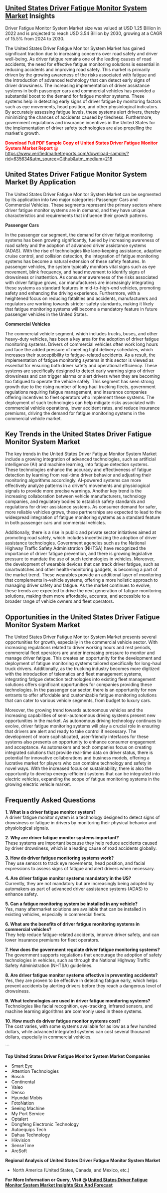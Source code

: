 <h2><a href="https://www.verifiedmarketreports.com/download-sample/?rid=635634&amp;utm_source=Github&amp;utm_medium=218" target="_blank">United States Driver Fatigue Monitor System Market</a> Insights</h2><p>Driver Fatigue Monitor System Market size was valued at USD 1.25 Billion in 2022 and is projected to reach USD 3.54 Billion by 2030, growing at a CAGR of 15.5% from 2024 to 2030.</p><p> <p>The United States Driver Fatigue Monitor System Market has gained significant traction due to increasing concerns over road safety and driver well-being. As driver fatigue remains one of the leading causes of road accidents, the need for effective fatigue monitoring solutions is essential in reducing accidents and improving road safety. This market is primarily driven by the growing awareness of the risks associated with fatigue and the introduction of advanced technology that can detect early signs of driver drowsiness. The increasing implementation of driver assistance systems in both passenger cars and commercial vehicles has provided a substantial boost to the demand for fatigue monitor systems. These systems help in detecting early signs of driver fatigue by monitoring factors such as eye movements, head position, and other physiological indicators. By accurately assessing fatigue levels, these systems alert drivers, thereby minimizing the chances of accidents caused by tiredness. Furthermore, government regulations and insurance incentives in the United States for the implementation of driver safety technologies are also propelling the market's growth. <p><span class=""><span style="color: #ff0000;"><strong>Download Full PDF Sample Copy of United States Driver Fatigue Monitor System Market Report</strong> @ </span><a href="https://www.verifiedmarketreports.com/download-sample/?rid=635634&amp;utm_source=Github&amp;utm_medium=218" target="_blank">https://www.verifiedmarketreports.com/download-sample/?rid=635634&amp;utm_source=Github&amp;utm_medium=218</a></span></p> </p> <h2>United States Driver Fatigue Monitor System Market By Application</h2> <p>The United States Driver Fatigue Monitor System Market can be segmented by its application into two major categories: Passenger Cars and Commercial Vehicles. These segments represent the primary sectors where driver fatigue monitor systems are in demand, and they have unique characteristics and requirements that influence their growth patterns.</p> <p><strong>Passenger Cars</strong></p> <p>In the passenger car segment, the demand for driver fatigue monitoring systems has been growing significantly, fueled by increasing awareness of road safety and the adoption of advanced driver assistance systems (ADAS). With the rise of technologies like lane-keeping assistance, adaptive cruise control, and collision detection, the integration of fatigue monitoring systems has become a natural extension of these safety features. In passenger vehicles, the system typically monitors vital signs such as eye movement, blink frequency, and head movement to identify signs of drowsiness or inattention. As consumer awareness of the risks associated with driver fatigue grows, car manufacturers are increasingly integrating these systems as standard features in mid-to-high-end vehicles, promoting safety and enhancing the driving experience. Furthermore, with a heightened focus on reducing fatalities and accidents, manufacturers and regulators are working towards stricter safety standards, making it likely that fatigue monitoring systems will become a mandatory feature in future passenger vehicles in the United States.</p> <p><strong>Commercial Vehicles</strong></p> <p>The commercial vehicle segment, which includes trucks, buses, and other heavy-duty vehicles, has been a key area for the adoption of driver fatigue monitoring systems. Drivers of commercial vehicles often work long hours and face the added pressure of meeting tight delivery schedules, which increases their susceptibility to fatigue-related accidents. As a result, the implementation of fatigue monitoring systems in this sector is viewed as essential for ensuring both driver safety and operational efficiency. These systems are specifically designed to detect early warning signs of driver drowsiness and can trigger alarms or alert drivers when they are becoming too fatigued to operate the vehicle safely. This segment has seen strong growth due to the rising number of long-haul trucking fleets, government regulations requiring fatigue management, and insurance companies offering incentives to fleet operators who implement these systems. The deployment of such technologies can help mitigate risks associated with commercial vehicle operations, lower accident rates, and reduce insurance premiums, driving the demand for fatigue monitoring systems in the commercial vehicle market.</p> <h2>Key Trends in the United States Driver Fatigue Monitor System Market</h2> <p>The key trends in the United States Driver Fatigue Monitor System Market include a growing integration of advanced technologies, such as artificial intelligence (AI) and machine learning, into fatigue detection systems. These technologies enhance the accuracy and effectiveness of fatigue detection by learning from real-time driver behavior and adjusting their monitoring algorithms accordingly. AI-powered systems can more effectively analyze patterns in a driver's movements and physiological signals to provide more precise warnings. Another key trend is the increasing collaboration between vehicle manufacturers, technology companies, and regulatory bodies to establish safety standards and regulations for driver assistance systems. As consumer demand for safer, more reliable vehicles grows, these partnerships are expected to lead to the widespread integration of fatigue monitoring systems as a standard feature in both passenger cars and commercial vehicles.</p> <p>Additionally, there is a rise in public and private sector initiatives aimed at promoting road safety, which includes incentivizing the adoption of driver assistance technologies. Government agencies such as the National Highway Traffic Safety Administration (NHTSA) have recognized the importance of driver fatigue prevention, and there is growing legislative pressure to mandate the use of such technologies in vehicles. Moreover, the development of wearable devices that can track driver fatigue, such as smartwatches and other health-monitoring gadgets, is becoming a part of the market trend. These wearables provide an additional layer of monitoring that complements in-vehicle systems, offering a more holistic approach to managing driver safety and fatigue. As the market continues to evolve, these trends are expected to drive the next generation of fatigue monitoring solutions, making them more affordable, accurate, and accessible to a broader range of vehicle owners and fleet operators.</p> <h2>Opportunities in the United States Driver Fatigue Monitor System Market</h2> <p>The United States Driver Fatigue Monitor System Market presents several opportunities for growth, especially in the commercial vehicle sector. With increasing regulations related to driver working hours and rest periods, commercial fleet operators are under increasing pressure to monitor and manage driver fatigue. This creates an opportunity for the development and deployment of fatigue monitoring systems tailored specifically for long-haul truck drivers. Additionally, as the trucking industry becomes more digitized with the introduction of telematics and fleet management systems, integrating fatigue detection technologies into existing fleet management solutions offers significant opportunities for companies providing these technologies. In the passenger car sector, there is an opportunity for new entrants to offer affordable and customizable fatigue monitoring solutions that can cater to various vehicle segments, from budget to luxury cars.</p> <p>Moreover, the growing trend towards autonomous vehicles and the increasing capabilities of semi-autonomous driving systems present new opportunities in the market. As autonomous driving technology continues to evolve, driver fatigue monitoring systems will play a crucial role in ensuring that drivers are alert and ready to take control if necessary. The development of more sophisticated, user-friendly interfaces for these systems also presents an opportunity to enhance consumer engagement and acceptance. As automakers and tech companies focus on creating integrated solutions that provide real-time data on driver status, there is potential for innovative collaborations and business models, offering a lucrative market for players who can combine technology and safety in novel ways. With the increased focus on sustainability, there is also the opportunity to develop energy-efficient systems that can be integrated into electric vehicles, expanding the scope of fatigue monitoring systems in the growing electric vehicle market.</p> <h2>Frequently Asked Questions</h2> <p><strong>1. What is a driver fatigue monitor system?</strong><br> A driver fatigue monitor system is a technology designed to detect signs of drowsiness or fatigue in drivers by monitoring their physical behavior and physiological signals.</p> <p><strong>2. Why are driver fatigue monitor systems important?</strong><br> These systems are important because they help reduce accidents caused by driver drowsiness, which is a leading cause of road accidents globally.</p> <p><strong>3. How do driver fatigue monitoring systems work?</strong><br> They use sensors to track eye movements, head position, and facial expressions to assess signs of fatigue and alert drivers when necessary.</p> <p><strong>4. Are driver fatigue monitor systems mandatory in the US?</strong><br> Currently, they are not mandatory but are increasingly being adopted by automakers as part of advanced driver assistance systems (ADAS) to enhance safety.</p> <p><strong>5. Can a fatigue monitoring system be installed in any vehicle?</strong><br> Yes, many aftermarket solutions are available that can be installed in existing vehicles, especially in commercial fleets.</p> <p><strong>6. What are the benefits of driver fatigue monitoring systems in commercial vehicles?</strong><br> They help reduce fatigue-related accidents, improve driver safety, and can lower insurance premiums for fleet operators.</p> <p><strong>7. How does the government regulate driver fatigue monitoring systems?</strong><br> The government supports regulations that encourage the adoption of safety technologies in vehicles, such as through the National Highway Traffic Safety Administration (NHTSA) guidelines.</p> <p><strong>8. Are driver fatigue monitor systems effective in preventing accidents?</strong><br> Yes, they are proven to be effective in detecting fatigue early, which helps prevent accidents by alerting drivers before they reach a dangerous level of drowsiness.</p> <p><strong>9. What technologies are used in driver fatigue monitoring systems?</strong><br> Technologies like facial recognition, eye-tracking, infrared sensors, and machine learning algorithms are commonly used in these systems.</p> <p><strong>10. How much do driver fatigue monitor systems cost?</strong><br> The cost varies, with some systems available for as low as a few hundred dollars, while advanced integrated systems can cost several thousand dollars, especially in commercial vehicles.</p> ```</p><p><strong>Top United States Driver Fatigue Monitor System Market Companies</strong></p><div data-test-id=""><p><li>Smart Eye</li><li> Attention Technologies</li><li> Bosch</li><li> Continental</li><li> Valeo</li><li> Denso</li><li> Hyundai Mobis</li><li> FotoNation</li><li> Seeing Machine</li><li> My Port Service</li><li> Optalert</li><li> Dongfeng Electronic Technology</li><li> Autoequips Tech</li><li> Dahua Technology</li><li> Hikvision</li><li> SenseTime</li><li> ArcSoft</li></p><div><strong>Regional Analysis of&nbsp;United States Driver Fatigue Monitor System Market</strong></div><ul><li dir="ltr"><p dir="ltr">North America&nbsp;(United States, Canada, and Mexico, etc.)</p></li></ul><p><strong>For More Information or Query, Visit @&nbsp;</strong><strong><a href="https://www.verifiedmarketreports.com/product/driver-fatigue-monitor-system-market/?utm_source=Github&amp;utm_medium=218" target="_blank">United States Driver Fatigue Monitor System Market Insights Size And Forecast</a></strong></p></div>
